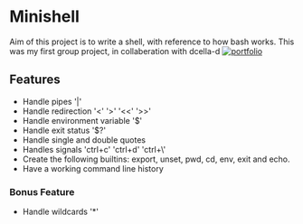 
# Minishell

Aim of this project is to write a shell, with reference to how bash works.
This was my first group project, in collaberation with dcella-d [![portfolio](https://img.shields.io/badge/link-Dracsis%20Profile-purple)](https://github.com/rolisis17/)


## Features

- Handle pipes '|'
- Handle redirection '<' '>' '<<' '>>'
- Handle environment variable '$' 
- Handle exit status '$?'
- Handle single and double quotes
- Handles signals 'ctrl+c' 'ctrl+d' 'ctrl+\\'
- Create the following builtins: export, unset, pwd, cd, env, exit and echo.
- Have a working command line history
### Bonus Feature
- Handle wildcards '*'
